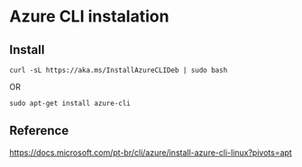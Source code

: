 # Azure CLI instalation

## Install
```
curl -sL https://aka.ms/InstallAzureCLIDeb | sudo bash
```
OR
```
sudo apt-get install azure-cli
```

## Reference
https://docs.microsoft.com/pt-br/cli/azure/install-azure-cli-linux?pivots=apt

